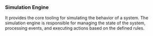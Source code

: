 ### Simulation Engine

It provides the core tooling for simulating the behavior of a system.
The simulation engine is responsible for managing the state of the system,
processing events, and executing actions based on the defined rules.
 

 